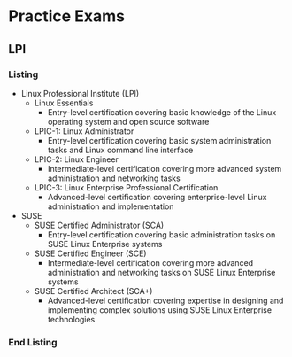 <link rel="stylesheet" type="text/css" href="../style.css">

# Practice Exams
## LPI
### Listing 
- Linux Professional Institute (LPI)
  - Linux Essentials
    - Entry-level certification covering basic knowledge of the Linux operating system and open source software
  - LPIC-1: Linux Administrator
    - Entry-level certification covering basic system administration tasks and Linux command line interface
  - LPIC-2: Linux Engineer
    - Intermediate-level certification covering more advanced system administration and networking tasks
  - LPIC-3: Linux Enterprise Professional Certification
    - Advanced-level certification covering enterprise-level Linux administration and implementation
- SUSE
  - SUSE Certified Administrator (SCA)
    - Entry-level certification covering basic administration tasks on SUSE Linux Enterprise systems
  - SUSE Certified Engineer (SCE)
    - Intermediate-level certification covering more advanced administration and networking tasks on SUSE Linux Enterprise systems
  - SUSE Certified Architect (SCA+)
    - Advanced-level certification covering expertise in designing and implementing complex solutions using SUSE Linux Enterprise technologies

### End Listing

